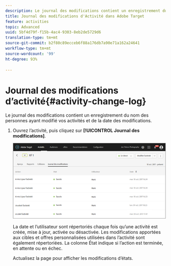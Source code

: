```yaml
---
description: Le journal des modifications contient un enregistrement du nom des personnes ayant modifié vos activités et de la date des modifications.
title: Journal des modifications d'Activité dans Adobe Target
feature: activities
topic: Advanced
uuid: 5bf4d79f-f15b-4ac4-9303-8eb2de5729d6
translation-type: tm+mt
source-git-commit: b2f80c89ecceb6f88a176db7a90e71a162a24641
workflow-type: tm+mt
source-wordcount: '99'
ht-degree: 93%

---
```



# Journal des modifications d’activité{#activity-change-log}

Le journal des modifications contient un enregistrement du nom des personnes ayant modifié vos activités et de la date des modifications.

1. Ouvrez l’activité, puis cliquez sur **[!UICONTROL Journal des modifications]**.

   ![Journal des modifications d’activité](/help/c-activities/assets/change_log.png)

   La date et l’utilisateur sont répertoriés chaque fois qu’une activité est créée, mise à jour, activée ou désactivée. Les modifications apportées aux cibles et offres personnalisées utilisées dans l’activité sont également répertoriées. La colonne État indique si l’action est terminée, en attente ou en échec.

   Actualisez la page pour afficher les modifications d’états.
